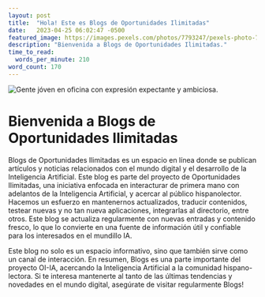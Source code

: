 ```yaml
---
layout: post
title:  "Hola! Este es Blogs de Oportunidades Ilimitadas"
date:   2023-04-25 06:02:47 -0500
featured_image: https://images.pexels.com/photos/7793247/pexels-photo-7793247.jpeg?auto=compress&cs=tinysrgb&w=1260&h=750&dpr=1
description: "Bienvenida a Blogs de Oportunidades Ilimitadas."
time_to_read: 
  words_per_minute: 210
word_count: 170
---
```

![Gente jóven en oficina con expresión expectante y ambiciosa.](https://images.pexels.com/photos/7793247/pexels-photo-7793247.jpeg?auto=compress&cs=tinysrgb&w=1260&h=750&dpr=1)

# Bienvenida a Blogs de Oportunidades Ilimitadas

Blogs de Oportunidades Ilimitadas es un espacio en línea donde se publican artículos y noticias relacionados con el mundo digital y el desarrollo de la Inteligencia Artificial. Este blog es parte del proyecto de Oportunidades Ilimitadas, una iniciativa enfocada en interacturar de primera mano con adelantos de la Inteligencia Artificial, y acercar al público hispanolector. Hacemos un esfuerzo en mantenernos actualizados, traducir contenidos, testear nuevas y no tan nueva aplicaciones, integrarlas al directorio, entre otros. Este blog se actualiza regularmente con nuevas entradas y contenido fresco, lo que lo convierte en una fuente de información útil y confiable para los interesados en el mundillo IA.

Este blog no solo es un espacio informativo, sino que también sirve como un canal de interacción. En resumen, Blogs es una parte importante del proyecto OI-IA, acercando la Inteligencia Artificial a la comunidad hispano-lectora. Si te interesa mantenerte al tanto de las últimas tendencias y novedades en el mundo digital, asegúrate de visitar regularmente Blogs!
